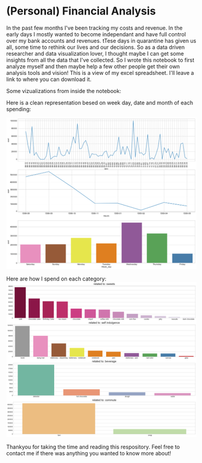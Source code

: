 # (Personal) Financial Analysis
In the past few months I've been tracking my costs and revenue. In the early days I mostly wanted to become independant and have full control over my bank accounts and revenues. tTese days in quarantine has given us all, some time to rethink our lives and our decisions. 
So as a data driven researcher and data visualization lover, I thought maybe I can get some insights from all the data that I've collected. So I wrote this notebook to first analyze myself and then maybe help a few other people get their own analysis tools and vision!
This is a view of my excel spreadsheet. I'll leave a link to where you can download it.

Some vizualizations from inside the notebook:

Here is a clean representation besed on week day, date and month of each spending:

![alt text](https://github.com/mitramir55/MySpendings/blob/master/based%20on%20days.png?raw=true)


Here are how I spend on each category:
![alt text](https://github.com/mitramir55/MySpendings/blob/master/categories.png?raw=true)


Thankyou for taking the time and reading this respository. Feel free to contact me if there was anything you wanted to know more about!
